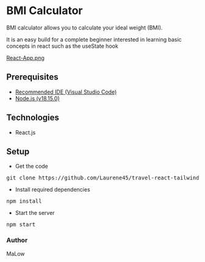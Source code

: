 ﻿
# BMI Calculator

BMI calculator allows you to calculate your ideal weight (BMI).

It is an easy build for a complete beginner interested in learning basic concepts in react such as the useState hook

[React-App.png](![React-App.png](https://github.com/Laurene45/Bmi-calculator/blob/main/src/assets/React-App.png?raw=true))

## Prerequisites

 - [Recommended IDE (Visual Studio
   Code)](https://code.visualstudio.com/)
 - [Node.js (v18.15.0)](https://nodejs.org/en/)


## Technologies

-   React.js


## Setup

 - Get the code
<pre>git clone https://github.com/Laurene45/travel-react-tailwindcss.git</pre>

 - Install required dependencies
<pre>npm install</pre>

 - Start the server
<pre>npm start</pre>

### Author

MaLow

